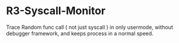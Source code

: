 # R3-Syscall-Monitor
Trace Random func call ( not just syscall ) in only usermode, without debugger framework, and keeps process in a normal speed.
